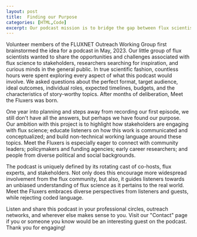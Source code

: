 ```yaml
---
layout: post
title:  Finding our Purpose
categories: [HTML,Code]
excerpt: Our podcast mission is to bridge the gap between flux scientists and stakeholders
---
```


Volunteer members of the FLUXNET Outreach Working Group first brainstormed the idea for a podcast in May, 2023. Our little group of flux scientists wanted to share the opportunities and challenges associated with flux science to stakeholders, researchers searching for inspiration, and curious minds in the general public. In true scientific fashion, countless hours were spent exploring every aspect of what this podcast would involve. We asked questions about the perfect format, target audience, ideal outcomes, individual roles, expected timelines, budgets, and the characteristics of story-worthy topics. After months of deliberation, Meet the Fluxers was born.

One year into planning and steps away from recording our first episode, we still don't have all the answers, but perhaps we have found our purpose. Our ambition with this project is to highlight how stakeholders are engaging with flux science; educate listeners on how this work is communicated and conceptualized; and build non-technical working language around these topics. Meet the Fluxers is especially eager to connect with community leaders; policymakers and funding agencies; early career researchers; and people from diverse political and social backgrounds.

The podcast is uniquely defined by its rotating cast of co-hosts, flux experts, and stakeholders. Not only does this encourage more widespread involvement from the flux community, but also, it guides listeners towards an unbiased understanding of flux science as it pertains to the real world. Meet the Fluxers embraces diverse perspectives from listeners and guests, while rejecting coded language. 

Listen and share this podcast in your professional circles, outreach networks, and wherever else makes sense to you. Visit our "Contact" page if you or someone you know would be an interesting guest on the podcast. Thank you for engaging!
